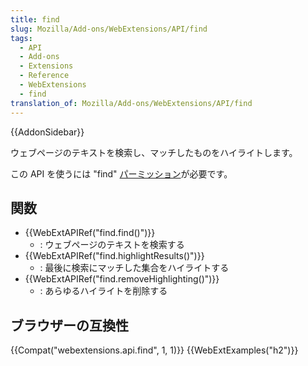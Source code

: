 ```yaml
---
title: find
slug: Mozilla/Add-ons/WebExtensions/API/find
tags:
  - API
  - Add-ons
  - Extensions
  - Reference
  - WebExtensions
  - find
translation_of: Mozilla/Add-ons/WebExtensions/API/find
---
```

{{AddonSidebar}}

ウェブページのテキストを検索し、マッチしたものをハイライトします。

この API を使うには "find" [パーミッション](/ja/docs/Mozilla/Add-ons/WebExtensions/manifest.json/permissions)が必要です。

## 関数

- {{WebExtAPIRef("find.find()")}}
  - : ウェブページのテキストを検索する
- {{WebExtAPIRef("find.highlightResults()")}}
  - : 最後に検索にマッチした集合をハイライトする
- {{WebExtAPIRef("find.removeHighlighting()")}}
  - : あらゆるハイライトを削除する

## ブラウザーの互換性

{{Compat("webextensions.api.find", 1, 1)}} {{WebExtExamples("h2")}}
